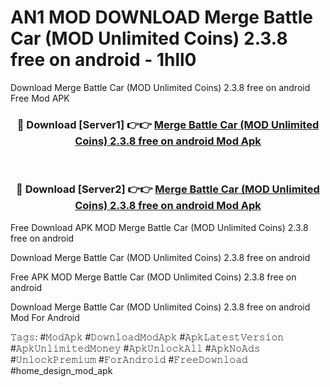 # AN1 MOD DOWNLOAD Merge Battle Car (MOD Unlimited Coins) 2.3.8 free on android - 1hll0
Download Merge Battle Car (MOD Unlimited Coins) 2.3.8 free on android Free Mod APK

<div align="center">
<h3>🔴 Download [Server1] 👉👉 <a href="https://apk-comot.site?title=Merge_Battle_Car_(MOD_Unlimited_Coins)_2.3.8_free_on_android">Merge Battle Car (MOD Unlimited Coins) 2.3.8 free on android Mod Apk</a></h3><br>

<h3>🔴 Download [Server2] 👉👉 <a href="https://apk-comot.site?title=Merge_Battle_Car_(MOD_Unlimited_Coins)_2.3.8_free_on_android">Merge Battle Car (MOD Unlimited Coins) 2.3.8 free on android Mod Apk</a></h3>
</div>


Free Download APK MOD Merge Battle Car (MOD Unlimited Coins) 2.3.8 free on android

Download Merge Battle Car (MOD Unlimited Coins) 2.3.8 free on android 

Free APK MOD Merge Battle Car (MOD Unlimited Coins) 2.3.8 free on android 

Download Merge Battle Car (MOD Unlimited Coins) 2.3.8 free on android Mod For Android

𝚃𝚊𝚐𝚜: #𝙼𝚘𝚍𝙰𝚙𝚔 #𝙳𝚘𝚠𝚗𝚕𝚘𝚊𝚍𝙼𝚘𝚍𝙰𝚙𝚔 #𝙰𝚙𝚔𝙻𝚊𝚝𝚎𝚜𝚝𝚅𝚎𝚛𝚜𝚒𝚘𝚗 #𝙰𝚙𝚔𝚄𝚗𝚕𝚒𝚖𝚒𝚝𝚎𝚍𝙼𝚘𝚗𝚎𝚢 #𝙰𝚙𝚔𝚄𝚗𝚕𝚘𝚌𝚔𝙰𝚕𝚕 #𝙰𝚙𝚔𝙽𝚘𝙰𝚍𝚜 #𝚄𝚗𝚕𝚘𝚌𝚔𝙿𝚛𝚎𝚖𝚒𝚞𝚖 #𝙵𝚘𝚛𝙰𝚗𝚍𝚛𝚘𝚒𝚍 #𝙵𝚛𝚎𝚎𝙳𝚘𝚠𝚗𝚕𝚘𝚊𝚍 #home_design_mod_apk